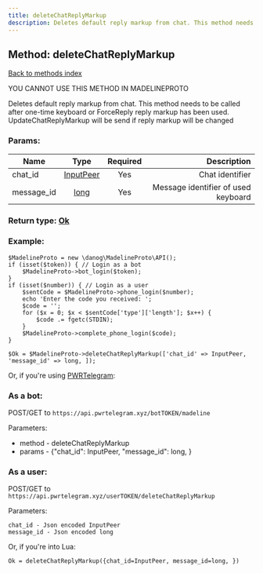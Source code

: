 ```yaml
---
title: deleteChatReplyMarkup
description: Deletes default reply markup from chat. This method needs to be called after one-time keyboard or ForceReply reply markup has been used. UpdateChatReplyMarkup will be send if reply markup will be changed
---
```

## Method: deleteChatReplyMarkup  
[Back to methods index](index.md)


YOU CANNOT USE THIS METHOD IN MADELINEPROTO


Deletes default reply markup from chat. This method needs to be called after one-time keyboard or ForceReply reply markup has been used. UpdateChatReplyMarkup will be send if reply markup will be changed

### Params:

| Name     |    Type       | Required | Description |
|----------|:-------------:|:--------:|------------:|
|chat\_id|[InputPeer](../types/InputPeer.md) | Yes|Chat identifier|
|message\_id|[long](../types/long.md) | Yes|Message identifier of used keyboard|


### Return type: [Ok](../types/Ok.md)

### Example:


```
$MadelineProto = new \danog\MadelineProto\API();
if (isset($token)) { // Login as a bot
    $MadelineProto->bot_login($token);
}
if (isset($number)) { // Login as a user
    $sentCode = $MadelineProto->phone_login($number);
    echo 'Enter the code you received: ';
    $code = '';
    for ($x = 0; $x < $sentCode['type']['length']; $x++) {
        $code .= fgetc(STDIN);
    }
    $MadelineProto->complete_phone_login($code);
}

$Ok = $MadelineProto->deleteChatReplyMarkup(['chat_id' => InputPeer, 'message_id' => long, ]);
```

Or, if you're using [PWRTelegram](https://pwrtelegram.xyz):

### As a bot:

POST/GET to `https://api.pwrtelegram.xyz/botTOKEN/madeline`

Parameters:

* method - deleteChatReplyMarkup
* params - {"chat_id": InputPeer, "message_id": long, }



### As a user:

POST/GET to `https://api.pwrtelegram.xyz/userTOKEN/deleteChatReplyMarkup`

Parameters:

```
chat_id - Json encoded InputPeer
message_id - Json encoded long

```

Or, if you're into Lua:

```
Ok = deleteChatReplyMarkup({chat_id=InputPeer, message_id=long, })
```

